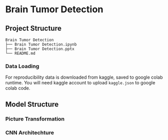 # Brain Tumor Detection

## Project Structure
```
Brain Tumor Detection
├── Brain Tumor Detection.ipynb
├── Brain Tumor Detection.pptx
└── README.md
```

### Data Loading
For reproducibility data is downloaded from kaggle, saved to google colab runtime. You will need kaggle account to upload ` kaggle.json ` to google colab code.

## Model Structure

### Picture Transformation
### CNN Architechture
